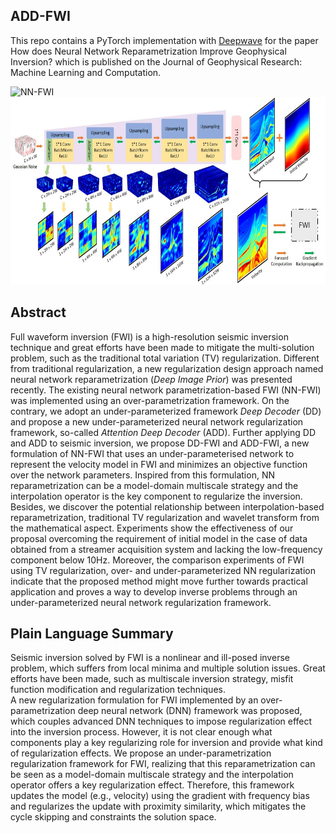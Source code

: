 ADD-FWI
---------
This repo contains a PyTorch implementation with [Deepwave](https://ausargeo.com/deepwave/) for the paper How does Neural Network Reparametrization Improve Geophysical Inversion? which is published on the Journal of Geophysical Research: Machine Learning and Computation.


![NN-FWI](/images/NN-FWI.svg) &nbsp;&nbsp;&nbsp;&nbsp;&nbsp;  <img src="/images/ADD-FWI.jpg" width="600" height="300">


Abstract
---------
Full waveform inversion (FWI) is a high-resolution seismic inversion technique and great efforts have been made to mitigate the multi-solution problem, such as the traditional total variation (TV) regularization.
Different from traditional regularization, a new regularization design approach named neural network reparametrization (*Deep Image Prior*) was presented recently. 
The existing neural network parametrization-based FWI (NN-FWI) was implemented using an over-parametrization framework.
On the contrary, we adopt an under-parameterized framework *Deep Decoder* (DD) and propose a new under-parameterized neural network regularization framework, so-called *Attention Deep Decoder* (ADD). 
Further applying DD and ADD to seismic inversion, we propose DD-FWI and ADD-FWI, a new formulation of NN-FWI that uses an under-parameterised network to represent the velocity model in FWI and minimizes an objective function over the network parameters.
Inspired from this formulation, NN reparametrization can be a model-domain multiscale strategy and the interpolation operator is the key component to regularize the inversion.
Besides, we discover the potential relationship between interpolation-based reparametrization, traditional TV regularization and wavelet transform from the mathematical aspect.
Experiments show the effectiveness of our proposal overcoming the requirement of initial model in the case of data obtained from a streamer acquisition system and lacking the low-frequency component below 10Hz.
Moreover, the comparison experiments of FWI using TV regularization, over- and under-parameterized NN regularization indicate that the proposed method might move further towards practical application and proves a way to develop inverse problems through an under-parameterized neural network regularization framework.

Plain Language Summary
---------
Seismic inversion solved by FWI is a nonlinear and ill-posed inverse problem, which suffers from local minima and multiple solution issues.
Great efforts have been made, such as multiscale inversion strategy, misfit function modification and regularization techniques.  
A new regularization formulation for FWI implemented by an over-parametrization deep neural network (DNN) framework was proposed, which couples advanced DNN techniques to impose regularization effect into the inversion process.
However, it is not clear enough what components play a key regularizing role for inversion and provide what kind of regularization effects.
We propose an under-parametrization regularization framework for FWI, realizing that this reparametrization can be seen as a model-domain multiscale strategy and the interpolation operator offers a key regularization effect.
Therefore, this framework updates the model (e.g., velocity) using the gradient with frequency bias and regularizes the update with proximity similarity, which mitigates the cycle skipping and constraints the solution space.

